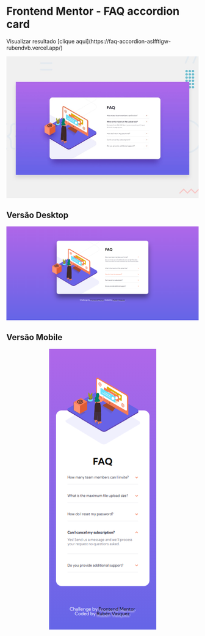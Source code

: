 # Frontend Mentor - FAQ accordion card

<p>Visualizar resultado [clique aqui](https://faq-accordion-aslfftlgw-rubendvb.vercel.app/)</p>

![Design preview for the FAQ accordion card coding challenge](./design/desktop-preview.jpg)

## Versão Desktop

![](./resultado/front-mentor-accordion-desktop.png)

## Versão Mobile

<p align="center">
  <img src="./resultado/front-mentor-accordion-mobile.png" />
</p>
